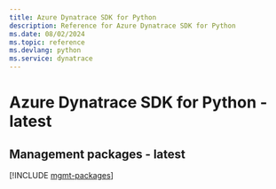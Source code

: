 ```yaml
---
title: Azure Dynatrace SDK for Python
description: Reference for Azure Dynatrace SDK for Python
ms.date: 08/02/2024
ms.topic: reference
ms.devlang: python
ms.service: dynatrace
---
```

# Azure Dynatrace SDK for Python - latest

## Management packages - latest
[!INCLUDE [mgmt-packages](dynatrace-mgmt-index.md)]